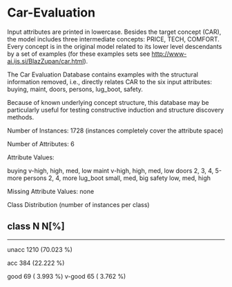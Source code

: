 # Car-Evaluation
Input attributes are printed in lowercase. Besides the target
   concept (CAR), the model includes three intermediate concepts:
   PRICE, TECH, COMFORT. Every concept is in the original model
   related to its lower level descendants by a set of examples (for
   these examples sets see http://www-ai.ijs.si/BlazZupan/car.html).

   The Car Evaluation Database contains examples with the structural
   information removed, i.e., directly relates CAR to the six input
   attributes: buying, maint, doors, persons, lug_boot, safety.

   Because of known underlying concept structure, this database may be
   particularly useful for testing constructive induction and
   structure discovery methods.

Number of Instances: 1728
   (instances completely cover the attribute space)

Number of Attributes: 6

Attribute Values:

   buying       v-high, high, med, low
   maint        v-high, high, med, low
   doors        2, 3, 4, 5-more
   persons      2, 4, more
   lug_boot     small, med, big
   safety       low, med, high

Missing Attribute Values: none

Class Distribution (number of instances per class)

##   class      N          N[%]
   -----------------------------
   unacc     1210     (70.023 %)
   
   acc        384     (22.222 %) 
   
   good        69     ( 3.993 %) 
   v-good      65     ( 3.762 %) 

